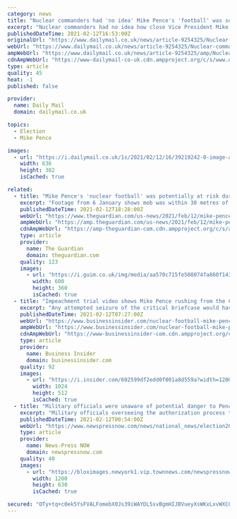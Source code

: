```yaml
---
category: news
title: "Nuclear commanders had 'no idea' Mike Pence's 'football' was so close to being taken by the mob until they saw dramatic security footage at Donald Trump's trial"
excerpt: "Nuclear commanders had no idea how close Vice President Mike Pence's nuclear 'football' got to being taken by the MAGA mob until they saw the dramatic security footage shared at President Donald ..."
publishedDateTime: 2021-02-12T16:53:00Z
originalUrl: "https://www.dailymail.co.uk/news/article-9254325/Nuclear-commanders-no-idea-Mike-Pences-football-close-taken-mob.html"
webUrl: "https://www.dailymail.co.uk/news/article-9254325/Nuclear-commanders-no-idea-Mike-Pences-football-close-taken-mob.html"
ampWebUrl: "https://www.dailymail.co.uk/news/article-9254325/amp/Nuclear-commanders-no-idea-Mike-Pences-football-close-taken-mob.html"
cdnAmpWebUrl: "https://www-dailymail-co-uk.cdn.ampproject.org/c/s/www.dailymail.co.uk/news/article-9254325/amp/Nuclear-commanders-no-idea-Mike-Pences-football-close-taken-mob.html"
type: article
quality: 45
heat: -1
published: false

provider:
  name: Daily Mail
  domain: dailymail.co.uk

topics:
  - Election
  - Mike Pence

images:
  - url: "https://i.dailymail.co.uk/1s/2021/02/12/16/39219242-0-image-a-5_1613148539488.jpg"
    width: 636
    height: 382
    isCached: true

related:
  - title: "Mike Pence's 'nuclear football' was potentially at risk during Capitol riot"
    excerpt: "Footage from 6 January shows mob was within 30 metres of Pence and air force officer carrying briefcase with nuclear codes"
    publishedDateTime: 2021-02-12T18:28:00Z
    webUrl: "https://www.theguardian.com/us-news/2021/feb/12/mike-pence-nuclear-football-capitol-riot"
    ampWebUrl: "https://amp.theguardian.com/us-news/2021/feb/12/mike-pence-nuclear-football-capitol-riot"
    cdnAmpWebUrl: "https://amp-theguardian-com.cdn.ampproject.org/c/s/amp.theguardian.com/us-news/2021/feb/12/mike-pence-nuclear-football-capitol-riot"
    type: article
    provider:
      name: The Guardian
      domain: theguardian.com
    quality: 123
    images:
      - url: "https://i.guim.co.uk/img/media/aa570c715fe508074fa860f143bc11e882931278/0_103_3277_1966/master/3277.jpg?width=300&quality=45&auto=format&fit=max&dpr=2&s=55d5ec64a57c06a57b87f6d8c091f553"
        width: 600
        height: 360
        isCached: true
  - title: "Impeachment trial video shows Mike Pence rushing from the Capitol with a 'nuclear football' close behind as rioters stormed the building"
    excerpt: "Any attempted seizure of the critical briefcase would have been a \"massive and unprecedented security breach,\" an expert told Insider."
    publishedDateTime: 2021-02-12T07:27:00Z
    webUrl: "https://www.businessinsider.com/nuclear-football-mike-pence-capitol-riots-impeachment-video-2021-2"
    ampWebUrl: "https://www.businessinsider.com/nuclear-football-mike-pence-capitol-riots-impeachment-video-2021-2?amp"
    cdnAmpWebUrl: "https://www-businessinsider-com.cdn.ampproject.org/c/s/www.businessinsider.com/nuclear-football-mike-pence-capitol-riots-impeachment-video-2021-2?amp"
    type: article
    provider:
      name: Business Insider
      domain: businessinsider.com
    quality: 92
    images:
      - url: "https://i.insider.com/602599df2edd0f001a8d559a?width=1200&format=jpeg"
        width: 1024
        height: 512
        isCached: true
  - title: "Military officials were unaware of potential danger to Pence's 'nuclear football' during Capitol riot"
    excerpt: "Military officials overseeing the authorization process to launch nuclear weapons were unaware on January 6 that then-Vice President Mike Pence's military aide carrying the \"nuclear football\" was pote"
    publishedDateTime: 2021-02-12T00:54:00Z
    webUrl: "https://www.newspressnow.com/news/national_news/election2020/military-officials-were-unaware-of-potential-danger-to-pences-nuclear-football-during-capitol-riot/article_ff498c98-ab9f-52d8-ba12-6bea88c01b43.html"
    type: article
    provider:
      name: News-Press NOW
      domain: newspressnow.com
    quality: 40
    images:
      - url: "https://bloximages.newyork1.vip.townnews.com/newspressnow.com/content/tncms/custom/image/bcf8e96c-4b35-11e5-9c03-7b4fbbdd1e31.jpg"
        width: 1200
        height: 630
        isCached: true

secured: "OTy+tq+c0ek5YsFVALFomebX0Js39iWAYDL5svBgmHIJBVueyXsWKxLxvWXCOfMD8za27qzn4N5uf1xcOeTeQeA+FJWwc8DhdzNb+1N7YjGn97AJppHgXf4JTjKMWJhutDkr+WggFRyhDqYQT0HKliI6TbqeKnF0FY/NpUokIWuTfSTRw+UPl9we3NSroMNmM7S62WghBBr41YR2Eef3v6SzSdrYjT7gDSciGOstbAqZSD5Da9Dfh4SJNPPrTMszLBqo6bGgdqI3V+0chBL803zubujI4NTwKjOWqHPAFatJ9JNGUEcO+Skc/exmth/bbvJBt4L1my018ClH8/wlFhwAYFwMrzNKHwVce9KamU4=;M/CQafIEMHRSia9TwXWgyQ=="
---
```


